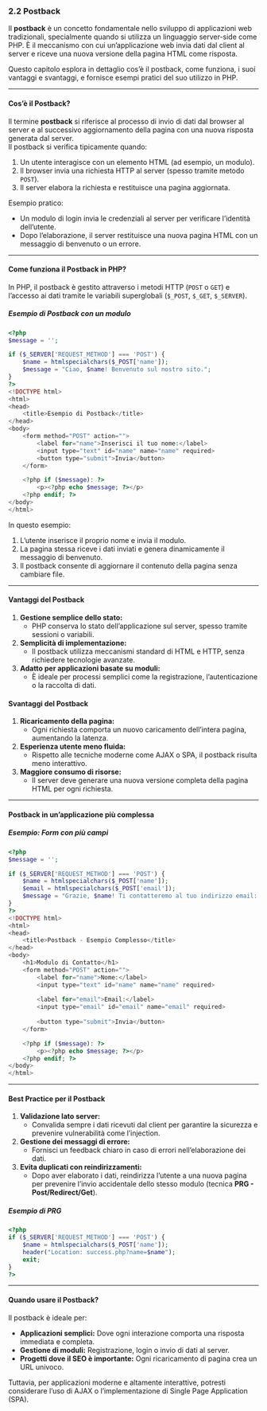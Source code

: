 ### **2.2 Postback**

Il **postback** è un concetto fondamentale nello sviluppo di applicazioni web tradizionali, specialmente quando si utilizza un linguaggio server-side come PHP. È il meccanismo con cui un’applicazione web invia dati dal client al server e riceve una nuova versione della pagina HTML come risposta.

Questo capitolo esplora in dettaglio cos’è il postback, come funziona, i suoi vantaggi e svantaggi, e fornisce esempi pratici del suo utilizzo in PHP.

---

#### **Cos’è il Postback?**
Il termine **postback** si riferisce al processo di invio di dati dal browser al server e al successivo aggiornamento della pagina con una nuova risposta generata dal server.  
Il postback si verifica tipicamente quando:
1. Un utente interagisce con un elemento HTML (ad esempio, un modulo).
2. Il browser invia una richiesta HTTP al server (spesso tramite metodo `POST`).
3. Il server elabora la richiesta e restituisce una pagina aggiornata.

Esempio pratico:
- Un modulo di login invia le credenziali al server per verificare l’identità dell’utente.
- Dopo l’elaborazione, il server restituisce una nuova pagina HTML con un messaggio di benvenuto o un errore.

---

#### **Come funziona il Postback in PHP?**
In PHP, il postback è gestito attraverso i metodi HTTP (`POST` o `GET`) e l’accesso ai dati tramite le variabili superglobali (`$_POST`, `$_GET`, `$_SERVER`).

##### **Esempio di Postback con un modulo**
```php
<?php
$message = '';

if ($_SERVER['REQUEST_METHOD'] === 'POST') {
    $name = htmlspecialchars($_POST['name']);
    $message = "Ciao, $name! Benvenuto sul nostro sito.";
}
?>
<!DOCTYPE html>
<html>
<head>
    <title>Esempio di Postback</title>
</head>
<body>
    <form method="POST" action="">
        <label for="name">Inserisci il tuo nome:</label>
        <input type="text" id="name" name="name" required>
        <button type="submit">Invia</button>
    </form>

    <?php if ($message): ?>
        <p><?php echo $message; ?></p>
    <?php endif; ?>
</body>
</html>
```

In questo esempio:
1. L’utente inserisce il proprio nome e invia il modulo.
2. La pagina stessa riceve i dati inviati e genera dinamicamente il messaggio di benvenuto.
3. Il postback consente di aggiornare il contenuto della pagina senza cambiare file.

---

#### **Vantaggi del Postback**
1. **Gestione semplice dello stato:**
   - PHP conserva lo stato dell’applicazione sul server, spesso tramite sessioni o variabili.
2. **Semplicità di implementazione:**
   - Il postback utilizza meccanismi standard di HTML e HTTP, senza richiedere tecnologie avanzate.
3. **Adatto per applicazioni basate su moduli:**
   - È ideale per processi semplici come la registrazione, l’autenticazione o la raccolta di dati.

#### **Svantaggi del Postback**
1. **Ricaricamento della pagina:**
   - Ogni richiesta comporta un nuovo caricamento dell’intera pagina, aumentando la latenza.
2. **Esperienza utente meno fluida:**
   - Rispetto alle tecniche moderne come AJAX o SPA, il postback risulta meno interattivo.
3. **Maggiore consumo di risorse:**
   - Il server deve generare una nuova versione completa della pagina HTML per ogni richiesta.

---

#### **Postback in un’applicazione più complessa**
##### **Esempio: Form con più campi**
```php
<?php
$message = '';

if ($_SERVER['REQUEST_METHOD'] === 'POST') {
    $name = htmlspecialchars($_POST['name']);
    $email = htmlspecialchars($_POST['email']);
    $message = "Grazie, $name! Ti contatteremo al tuo indirizzo email: $email.";
}
?>
<!DOCTYPE html>
<html>
<head>
    <title>Postback - Esempio Complesso</title>
</head>
<body>
    <h1>Modulo di Contatto</h1>
    <form method="POST" action="">
        <label for="name">Nome:</label>
        <input type="text" id="name" name="name" required>
        
        <label for="email">Email:</label>
        <input type="email" id="email" name="email" required>
        
        <button type="submit">Invia</button>
    </form>

    <?php if ($message): ?>
        <p><?php echo $message; ?></p>
    <?php endif; ?>
</body>
</html>
```

---

#### **Best Practice per il Postback**
1. **Validazione lato server:**
   - Convalida sempre i dati ricevuti dal client per garantire la sicurezza e prevenire vulnerabilità come l’injection.
2. **Gestione dei messaggi di errore:**
   - Fornisci un feedback chiaro in caso di errori nell’elaborazione dei dati.
3. **Evita duplicati con reindirizzamenti:**
   - Dopo aver elaborato i dati, reindirizza l’utente a una nuova pagina per prevenire l’invio accidentale dello stesso modulo (tecnica **PRG - Post/Redirect/Get**).

##### **Esempio di PRG**
```php
<?php
if ($_SERVER['REQUEST_METHOD'] === 'POST') {
    $name = htmlspecialchars($_POST['name']);
    header("Location: success.php?name=$name");
    exit;
}
?>
```

---

#### **Quando usare il Postback?**
Il postback è ideale per:
- **Applicazioni semplici:** Dove ogni interazione comporta una risposta immediata e completa.
- **Gestione di moduli:** Registrazione, login o invio di dati al server.
- **Progetti dove il SEO è importante:** Ogni ricaricamento di pagina crea un URL univoco.

Tuttavia, per applicazioni moderne e altamente interattive, potresti considerare l’uso di AJAX o l’implementazione di Single Page Application (SPA).
